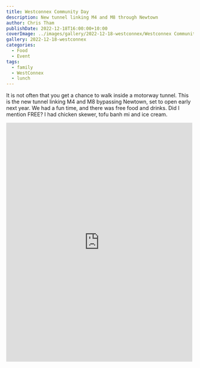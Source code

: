 ```yaml
---
title: Westconnex Community Day
description: New tunnel linking M4 and M8 through Newtown
author: Chris Tham
publishDate: 2022-12-18T16:00:00+10:00
coverImage: ../images/gallery/2022-12-18-westconnex/Westconnex Community Day.jpeg
gallery: 2022-12-18-westconnex
categories:
  - Food
  - Event
tags:
  - family
  - WestConnex
  - lunch
---
```


It is not often that you get a chance to walk inside a motorway tunnel. This is the new tunnel linking M4 and M8 bypassing Newtown, set to open early next year. We had a fun time, and there was free food and drinks. Did I mention FREE? I had chicken skewer, tofu banh mi and ice cream.

<iframe src="https://www.facebook.com/plugins/post.php?href=https%3A%2F%2Fwww.facebook.com%2Fchris1.tham%2Fposts%2Fpfbid06Sj6NdfzF95MhJADfyHSN4kxx3aNipS3FpHirFEsECxr5nKUGQg4WPqcjdGm28A9l&show_text=true&width=500" width="500" height="640" style="border:none;overflow:hidden" scrolling="no" frameborder="0" allowfullscreen="true" allow="autoplay; clipboard-write; encrypted-media; picture-in-picture; web-share"></iframe>
